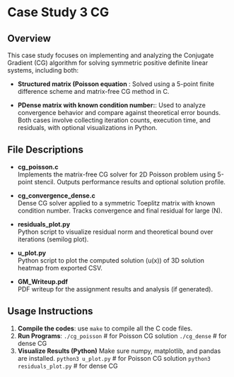 # Case Study 3 CG

## Overview
This case study focuses on implementing and analyzing the Conjugate Gradient (CG) algorithm for solving symmetric positive definite linear systems, including both:

-	**Structured matrix (Poisson equation** :
 	Solved using a 5-point finite difference scheme and matrix-free CG method in C.
 	
-	**PDense matrix with known condition number:**: 
 	 Used to analyze convergence behavior and compare against theoretical error bounds.
Both cases involve collecting iteration counts, execution time, and residuals, with optional visualizations in Python.


## File Descriptions 
- **cg_poisson.c**  
  Implements the matrix-free CG solver for 2D Poisson problem using 5-point stencil. Outputs performance results and optional solution profile.

- **cg_convergence_dense.c**  
  Dense CG solver applied to a symmetric Toeplitz matrix with known condition number. Tracks convergence and final residual for large \(N\).

- **residuals_plot.py**  
  Python script to visualize residual norm and theoretical bound over iterations (semilog plot).

- **u_plot.py**  
  Python script to plot the computed solution \(u(x)\) of 3D solution heatmap from exported CSV.

- **GM_Writeup.pdf**  
  PDF writeup for the assignment results and analysis (if generated).
  

## Usage Instructions
1. **Compile the codes**:
 use `make` to compile all the C code files.
2.	**Run Programs**:
 `./cg_poisson`         # for Poisson CG solution
 `./cg_dense`           # for dense CG
3.	**Visualize Results (Python)**
Make sure numpy, matplotlib, and pandas are installed.
`python3 u_plot.py`             # for Poisson CG solution
`python3 residuals_plot.py`     # for dense CG

